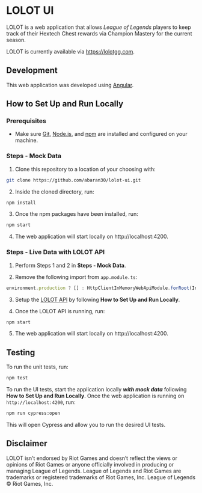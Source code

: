 # LOLOT UI

LOLOT is a web application that allows *League of Legends* players to keep track of their Hextech Chest rewards via Champion Mastery for the current season.

LOLOT is currently available via https://lolotgg.com.

## Development

This web application was developed using [Angular](https://angular.io/).

## How to Set Up and Run Locally
### Prerequisites
+ Make sure [Git](https://git-scm.com/), [Node.js](https://nodejs.org/en/), and [npm](https://www.npmjs.com/) are installed and configured on your machine.

### Steps - Mock Data
1. Clone this repository to a location of your choosing with:
``` bash
git clone https://github.com/abaran30/lolot-ui.git
```

2. Inside the cloned directory, run:
``` bash
npm install
```

3. Once the npm packages have been installed, run:
``` bash
npm start
```

4. The web application will start locally on http://localhost:4200.

### Steps - Live Data with LOLOT API

1. Perform Steps 1 and 2 in **Steps - Mock Data**.

2. Remove the following import from `app.module.ts`:
``` typescript
environment.production ? [] : HttpClientInMemoryWebApiModule.forRoot(InMemoryLolotService)
```

3. Setup the [LOLOT API](https://github.com/abaran30/lolot-api) by following **How to Set Up and Run Locally**.

4. Once the LOLOT API is running, run:
``` bash
npm start
```

5. The web application will start locally on http://localhost:4200.

## Testing

To run the unit tests, run:
``` bash
npm test
```

To run the UI tests, start the application locally ***with mock data*** following **How to Set Up and Run Locally**. Once the web application is running on `http://localhost:4200`, run:
``` bash
npm run cypress:open
```
This will open Cypress and allow you to run the desired UI tests.

## Disclaimer

LOLOT isn’t endorsed by Riot Games and doesn’t reflect the views or opinions of Riot Games or anyone officially involved in producing or managing League of Legends. League of Legends and Riot Games are trademarks or registered trademarks of Riot Games, Inc. League of Legends © Riot Games, Inc.